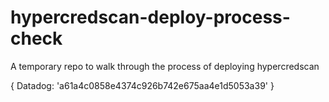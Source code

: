 # hypercredscan-deploy-process-check
A temporary repo to walk through the process of deploying hypercredscan



{
  Datadog: 'a61a4c0858e4374c926b742e675aa4e1d5053a39'
}
